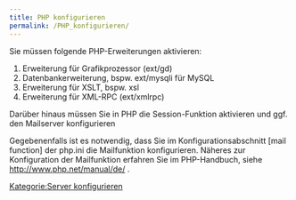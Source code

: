 ```yaml
---
title: PHP konfigurieren
permalink: /PHP_konfigurieren/
---
```


Sie müssen folgende PHP-Erweiterungen aktivieren:

1.  Erweiterung für Grafikprozessor (ext/gd)
2.  Datenbankerweiterung, bspw. ext/mysqli für MySQL
3.  Erweiterung für XSLT, bspw. xsl
4.  Erweiterung für XML-RPC (ext/xmlrpc)

Darüber hinaus müssen Sie in PHP die Session-Funktion aktivieren und ggf. den Mailserver konfigurieren

Gegebenenfalls ist es notwendig, dass Sie im Konfigurationsabschnitt [mail function] der php.ini die Mailfunktion konfigurieren. Näheres zur Konfiguration der Mailfunktion erfahren Sie im PHP-Handbuch, siehe <http://www.php.net/manual/de/> .

[Kategorie:Server konfigurieren](export_de/Kategorie:Server_konfigurieren )